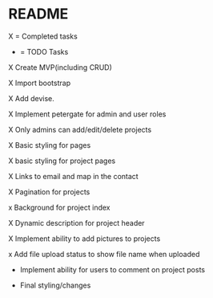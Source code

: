 # README

X = Completed tasks
* = TODO Tasks

X Create MVP(including CRUD)

X Import bootstrap

X Add devise.

X Implement petergate for admin and user roles

X Only admins can add/edit/delete projects

X Basic styling for pages

X basic styling for project pages

X Links to email and map in the contact

X Pagination for projects

x Background for project index

X Dynamic description for project header

X Implement ability to add pictures to projects

x Add file upload status to show file name when uploaded

* Implement ability for users to comment on project posts

* Final styling/changes